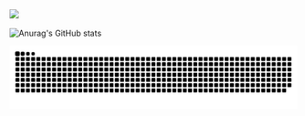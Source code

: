 <picture>
<source 
  srcset="https://github-readme-stats.vercel.app/api?username=Winchestert&show_icons=true&theme=dark"
  media="(prefers-color-scheme: dark)"
/>
<source
  srcset="https://github-readme-stats.vercel.app/api?username=Winchestert&show_icons=true"
  media="(prefers-color-scheme: light), (prefers-color-scheme: no-preference)"
/>
<img src="https://github-readme-stats.vercel.app/api?username=Winchestert&show_icons=true" />
</picture>

![Anurag's GitHub stats](https://github-readme-stats.vercel.app/api?username=Winchestert&theme=maroongold_icons=true)

![Snake animation](https://github.com/ellen2121/ellen2121/blob/output/github-contribution-grid-snake.svg)
